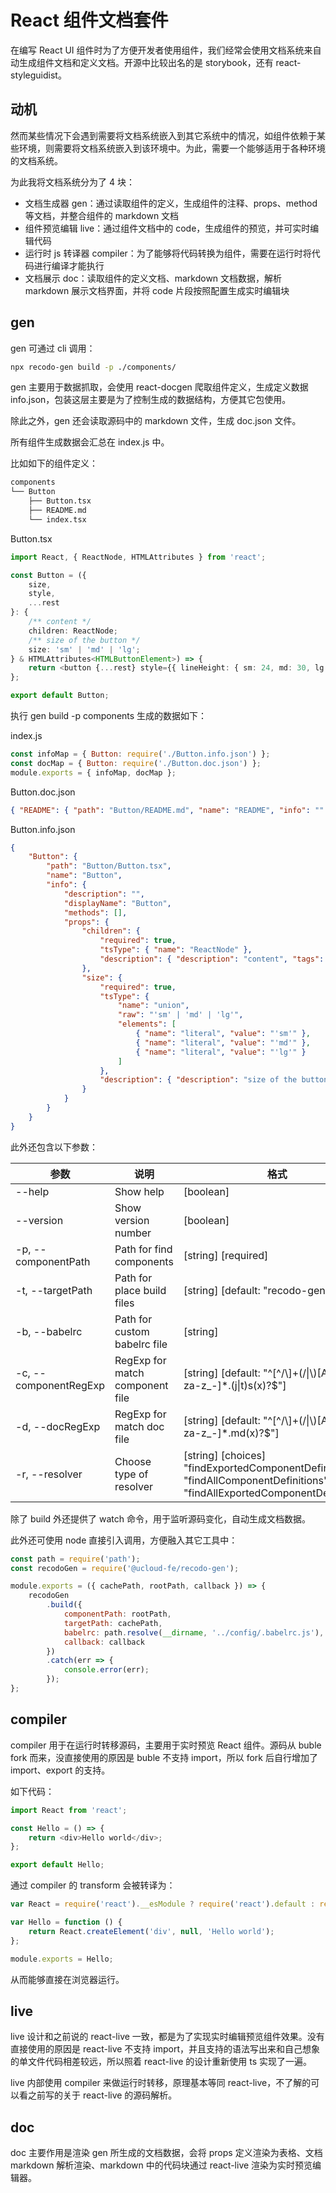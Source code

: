 # React 组件文档套件

在编写 React UI 组件时为了方便开发者使用组件，我们经常会使用文档系统来自动生成组件文档和定义文档。开源中比较出名的是 storybook，还有 react-styleguidist。

## 动机

然而某些情况下会遇到需要将文档系统嵌入到其它系统中的情况，如组件依赖于某些环境，则需要将文档系统嵌入到该环境中。为此，需要一个能够适用于各种环境的文档系统。

为此我将文档系统分为了 4 块：

-   文档生成器 gen：通过读取组件的定义，生成组件的注释、props、method 等文档，并整合组件的 markdown 文档
-   组件预览编辑 live：通过组件文档中的 code，生成组件的预览，并可实时编辑代码
-   运行时 js 转译器 compiler：为了能够将代码转换为组件，需要在运行时将代码进行编译才能执行
-   文档展示 doc：读取组件的定义文档、markdown 文档数据，解析 markdown 展示文档界面，并将 code 片段按照配置生成实时编辑块

## gen

gen 可通过 cli 调用：

```sh
npx recodo-gen build -p ./components/
```

gen 主要用于数据抓取，会使用 react-docgen 爬取组件定义，生成定义数据 info.json，包装这层主要是为了控制生成的数据结构，方便其它包使用。

除此之外，gen 还会读取源码中的 markdown 文件，生成 doc.json 文件。

所有组件生成数据会汇总在 index.js 中。

比如如下的组件定义：

```sh
components
└── Button
    ├── Button.tsx
    ├── README.md
    └── index.tsx
```

Button.tsx

```ts
import React, { ReactNode, HTMLAttributes } from 'react';

const Button = ({
    size,
    style,
    ...rest
}: {
    /** content */
    children: ReactNode;
    /** size of the button */
    size: 'sm' | 'md' | 'lg';
} & HTMLAttributes<HTMLButtonElement>) => {
    return <button {...rest} style={{ lineHeight: { sm: 24, md: 30, lg: 36 }[size] + 'px', ...style }} />;
};

export default Button;
```

执行 gen build -p components 生成的数据如下：

index.js

```js
const infoMap = { Button: require('./Button.info.json') };
const docMap = { Button: require('./Button.doc.json') };
module.exports = { infoMap, docMap };
```

Button.doc.json

```json
{ "README": { "path": "Button/README.md", "name": "README", "info": "" } }
```

Button.info.json

```json
{
    "Button": {
        "path": "Button/Button.tsx",
        "name": "Button",
        "info": {
            "description": "",
            "displayName": "Button",
            "methods": [],
            "props": {
                "children": {
                    "required": true,
                    "tsType": { "name": "ReactNode" },
                    "description": { "description": "content", "tags": [] }
                },
                "size": {
                    "required": true,
                    "tsType": {
                        "name": "union",
                        "raw": "'sm' | 'md' | 'lg'",
                        "elements": [
                            { "name": "literal", "value": "'sm'" },
                            { "name": "literal", "value": "'md'" },
                            { "name": "literal", "value": "'lg'" }
                        ]
                    },
                    "description": { "description": "size of the button", "tags": [] }
                }
            }
        }
    }
}
```

此外还包含以下参数：

| 参数 | 说明 | 格式 |
| --- | --- | --- |
| --help | Show help | [boolean] |
| --version | Show version number | [boolean] |
| -p, --componentPath | Path for find components | [string] [required] |
| -t, --targetPath | Path for place build files | [string] [default: "recodo-gen-output"] |
| -b, --babelrc | Path for custom babelrc file | [string] |
| -c, --componentRegExp | RegExp for match component file | [string] [default: "^[^/\\]+(\/\|\\)[A-Z][a-za-z_-]\*.(j\|t)s(x)?$"] |
| -d, --docRegExp | RegExp for match doc file | [string] [default: "^[^/\\]+(\/\|\\)[A-Z][a-za-z_-]\*.md(x)?$"] |
| -r, --resolver | Choose type of resolver | [string] [choices] "findExportedComponentDefinition", "findAllComponentDefinitions", "findAllExportedComponentDefinitions" |

除了 build 外还提供了 watch 命令，用于监听源码变化，自动生成文档数据。

此外还可使用 node 直接引入调用，方便融入其它工具中：

```js
const path = require('path');
const recodoGen = require('@ucloud-fe/recodo-gen');

module.exports = ({ cachePath, rootPath, callback }) => {
    recodoGen
        .build({
            componentPath: rootPath,
            targetPath: cachePath,
            babelrc: path.resolve(__dirname, '../config/.babelrc.js'),
            callback: callback
        })
        .catch(err => {
            console.error(err);
        });
};
```

## compiler

compiler 用于在运行时转移源码，主要用于实时预览 React 组件。源码从 buble fork 而来，没直接使用的原因是 buble 不支持 import，所以 fork 后自行增加了 import、export 的支持。

如下代码：

```js
import React from 'react';

const Hello = () => {
    return <div>Hello world</div>;
};

export default Hello;
```

通过 compiler 的 transform 会被转译为：

```js
var React = require('react').__esModule ? require('react').default : require('react');

var Hello = function () {
    return React.createElement('div', null, 'Hello world');
};

module.exports = Hello;
```

从而能够直接在浏览器运行。

## live

live 设计和之前说的 react-live 一致，都是为了实现实时编辑预览组件效果。没有直接使用的原因是 react-live 不支持 import，并且支持的语法写出来和自己想象的单文件代码相差较远，所以照着 react-live 的设计重新使用 ts 实现了一遍。

live 内部使用 compiler 来做运行时转移，原理基本等同 react-live，不了解的可以看之前写的关于 react-live 的源码解析。

## doc

doc 主要作用是渲染 gen 所生成的文档数据，会将 props 定义渲染为表格、文档 markdown 解析渲染、markdown 中的代码块通过 react-live 渲染为实时预览编辑器。
